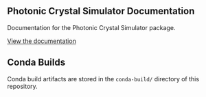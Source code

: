 ## Photonic Crystal Simulator Documentation

Documentation for the Photonic Crystal Simulator package.

[View the documentation]( https://enricovallar.github.io/nzi-lithium-niobate/)

## Conda Builds

Conda build artifacts are stored in the `conda-build/` directory of this repository.

